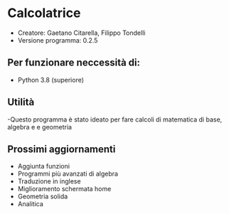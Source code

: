 # Calcolatrice
- Creatore: Gaetano Citarella, Filippo Tondelli
- Versione programma: 0.2.5
## Per funzionare neccessità di:
- Python 3.8 (superiore)
## Utilità
-Questo programma è stato ideato per fare calcoli di matematica di base, algebra e e geometria
## Prossimi aggiornamenti
- Aggiunta funzioni
- Programmi più avanzati di algebra
- Traduzione in inglese
- Miglioramento schermata home
- Geometria solida
- Analitica
